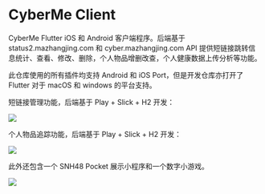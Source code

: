# CyberMe Client

CyberMe Flutter iOS 和 Android 客户端程序。后端基于 status2.mazhangjing.com 和 cyber.mazhangjing.com API 提供短链接跳转信息统计、查看、修改、删除，个人物品增删改查，个人健康数据上传分析等功能。

此仓库使用的所有插件均支持 Android 和 iOS Port，但是开发仓库亦打开了 Flutter 对于 macOS 和 windows 的平台支持。

短链接管理功能，后端基于 Play + Slick + H2 开发：

![](http://static2.mazhangjing.com/20210409/5849a3d_截屏2021-04-09上午10.43.40.png)

个人物品追踪功能，后端基于 Play + Slick + H2 开发：

![](http://static2.mazhangjing.com/20210409/c4601f3_截屏2021-04-09上午10.24.13.png)

此外还包含一个 SNH48 Pocket 展示小程序和一个数字小游戏。

![](https://static2.mazhangjing.com/cyber/202204/7f1070ea_图片.png)
